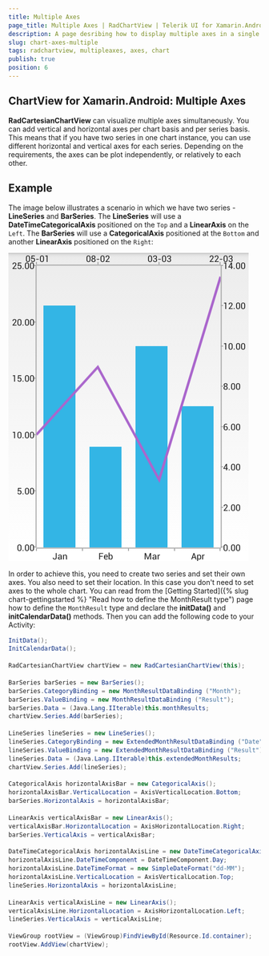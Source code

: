 ```yaml
---
title: Multiple Axes
page_title: Multiple Axes | RadChartView | Telerik UI for Xamarin.Android Documentation
description: A page desribing how to display multiple axes in a single instance of RadChartView for Android.
slug: chart-axes-multiple
tags: radchartview, multipleaxes, axes, chart
publish: true
position: 6
---
```


## ChartView for Xamarin.Android: Multiple Axes

**RadCartesianChartView** can visualize multiple axes simultaneously. You can add vertical and horizontal axes per chart basis and per series basis. This means that if you have two series in one chart instance, you can use different horizontal and vertical axes for each series. Depending on the requirements, the axes can be plot independently, or relatively to each other.

## Example

The image below illustrates a scenario in which we have two series - **LineSeries** and **BarSeries**. The **LineSeries** will use a **DateTimeCategoricalAxis** positioned on the `Top` and a **LinearAxis** on the `Left`. The **BarSeries** will use a **CategoricalAxis** positioned at the `Bottom` and another **LinearAxis** positioned on the `Right`:

![TelerikUI-Chart-Axes-Multiple](images/chart-axes-multiple-1.png "Demo of Cartesian chart with multiple axes.")

In order to achieve this, you need to create two series and set their own axes. You also need to set their location. In this case you don't need to set axes to the whole chart. You can read from the [Getting Started]({% slug chart-gettingstarted %} "Read how to define the MonthResult type") page how to define the `MonthResult` type and declare the **initData()** and **initCalendarData()** methods. Then you can add the following code to your Activity:


```C#
InitData();
InitCalendarData();

RadCartesianChartView chartView = new RadCartesianChartView(this);

BarSeries barSeries = new BarSeries();
barSeries.CategoryBinding = new MonthResultDataBinding ("Month");
barSeries.ValueBinding = new MonthResultDataBinding ("Result");
barSeries.Data = (Java.Lang.IIterable)this.monthResults;
chartView.Series.Add(barSeries);

LineSeries lineSeries = new LineSeries();
lineSeries.CategoryBinding = new ExtendedMonthResultDataBinding ("Date");
lineSeries.ValueBinding = new ExtendedMonthResultDataBinding ("Result");
lineSeries.Data = (Java.Lang.IIterable)this.extendedMonthResults;
chartView.Series.Add(lineSeries);

CategoricalAxis horizontalAxisBar = new CategoricalAxis();
horizontalAxisBar.VerticalLocation = AxisVerticalLocation.Bottom;
barSeries.HorizontalAxis = horizontalAxisBar;

LinearAxis verticalAxisBar = new LinearAxis();
verticalAxisBar.HorizontalLocation = AxisHorizontalLocation.Right;
barSeries.VerticalAxis = verticalAxisBar;

DateTimeCategoricalAxis horizontalAxisLine = new DateTimeCategoricalAxis();
horizontalAxisLine.DateTimeComponent = DateTimeComponent.Day;
horizontalAxisLine.DateTimeFormat = new SimpleDateFormat("dd-MM");
horizontalAxisLine.VerticalLocation = AxisVerticalLocation.Top;
lineSeries.HorizontalAxis = horizontalAxisLine;

LinearAxis verticalAxisLine = new LinearAxis();
verticalAxisLine.HorizontalLocation = AxisHorizontalLocation.Left;
lineSeries.VerticalAxis = verticalAxisLine;

ViewGroup rootView = (ViewGroup)FindViewById(Resource.Id.container);
rootView.AddView(chartView);
```
